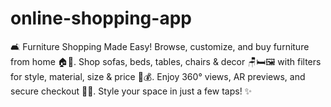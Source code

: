 # online-shopping-app
🛋️ Furniture Shopping Made Easy!
Browse, customize, and buy furniture from home 🏠📱.
Shop sofas, beds, tables, chairs & decor 🪑🛏️🖼️ with filters for style, material, size & price 🎨💰.
Enjoy 360° views, AR previews, and secure checkout 🛒🔐.
Style your space in just a few taps! ✨
